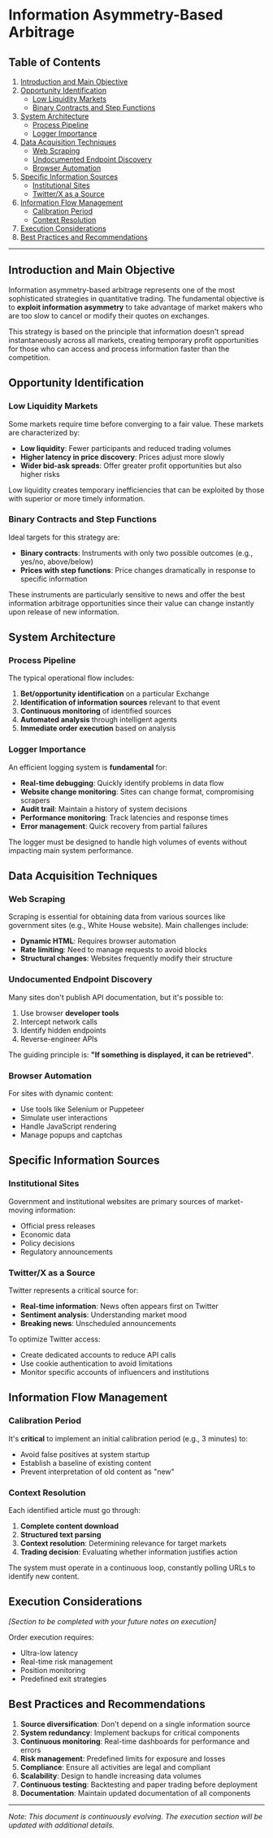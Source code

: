 # Information Asymmetry-Based Arbitrage

## Table of Contents

1. [Introduction and Main Objective](#introduction-and-main-objective)
2. [Opportunity Identification](#opportunity-identification)
   - [Low Liquidity Markets](#low-liquidity-markets)
   - [Binary Contracts and Step Functions](#binary-contracts-and-step-functions)
3. [System Architecture](#system-architecture)
   - [Process Pipeline](#process-pipeline)
   - [Logger Importance](#logger-importance)
4. [Data Acquisition Techniques](#data-acquisition-techniques)
   - [Web Scraping](#web-scraping)
   - [Undocumented Endpoint Discovery](#undocumented-endpoint-discovery)
   - [Browser Automation](#browser-automation)
5. [Specific Information Sources](#specific-information-sources)
   - [Institutional Sites](#institutional-sites)
   - [Twitter/X as a Source](#twitterx-as-a-source)
6. [Information Flow Management](#information-flow-management)
   - [Calibration Period](#calibration-period)
   - [Context Resolution](#context-resolution)
7. [Execution Considerations](#execution-considerations)
8. [Best Practices and Recommendations](#best-practices-and-recommendations)

---

## Introduction and Main Objective

Information asymmetry-based arbitrage represents one of the most sophisticated strategies in quantitative trading. The fundamental objective is to **exploit information asymmetry** to take advantage of market makers who are too slow to cancel or modify their quotes on exchanges.

This strategy is based on the principle that information doesn't spread instantaneously across all markets, creating temporary profit opportunities for those who can access and process information faster than the competition.

## Opportunity Identification

### Low Liquidity Markets

Some markets require time before converging to a fair value. These markets are characterized by:
- **Low liquidity**: Fewer participants and reduced trading volumes
- **Higher latency in price discovery**: Prices adjust more slowly
- **Wider bid-ask spreads**: Offer greater profit opportunities but also higher risks

Low liquidity creates temporary inefficiencies that can be exploited by those with superior or more timely information.

### Binary Contracts and Step Functions

Ideal targets for this strategy are:
- **Binary contracts**: Instruments with only two possible outcomes (e.g., yes/no, above/below)
- **Prices with step functions**: Price changes dramatically in response to specific information

These instruments are particularly sensitive to news and offer the best information arbitrage opportunities since their value can change instantly upon release of new information.

## System Architecture

### Process Pipeline

The typical operational flow includes:
1. **Bet/opportunity identification** on a particular Exchange
2. **Identification of information sources** relevant to that event
3. **Continuous monitoring** of identified sources
4. **Automated analysis** through intelligent agents
5. **Immediate order execution** based on analysis

### Logger Importance

An efficient logging system is **fundamental** for:
- **Real-time debugging**: Quickly identify problems in data flow
- **Website change monitoring**: Sites can change format, compromising scrapers
- **Audit trail**: Maintain a history of system decisions
- **Performance monitoring**: Track latencies and response times
- **Error management**: Quick recovery from partial failures

The logger must be designed to handle high volumes of events without impacting main system performance.

## Data Acquisition Techniques

### Web Scraping

Scraping is essential for obtaining data from various sources like government sites (e.g., White House website). Main challenges include:
- **Dynamic HTML**: Requires browser automation
- **Rate limiting**: Need to manage requests to avoid blocks
- **Structural changes**: Websites frequently modify their structure

### Undocumented Endpoint Discovery

Many sites don't publish API documentation, but it's possible to:
1. Use browser **developer tools**
2. Intercept network calls
3. Identify hidden endpoints
4. Reverse-engineer APIs

The guiding principle is: **"If something is displayed, it can be retrieved"**.

### Browser Automation

For sites with dynamic content:
- Use tools like Selenium or Puppeteer
- Simulate user interactions
- Handle JavaScript rendering
- Manage popups and captchas

## Specific Information Sources

### Institutional Sites

Government and institutional websites are primary sources of market-moving information:
- Official press releases
- Economic data
- Policy decisions
- Regulatory announcements

### Twitter/X as a Source

Twitter represents a critical source for:
- **Real-time information**: News often appears first on Twitter
- **Sentiment analysis**: Understanding market mood
- **Breaking news**: Unscheduled announcements

To optimize Twitter access:
- Create dedicated accounts to reduce API calls
- Use cookie authentication to avoid limitations
- Monitor specific accounts of influencers and institutions

## Information Flow Management

### Calibration Period

It's **critical** to implement an initial calibration period (e.g., 3 minutes) to:
- Avoid false positives at system startup
- Establish a baseline of existing content
- Prevent interpretation of old content as "new"

### Context Resolution

Each identified article must go through:
1. **Complete content download**
2. **Structured text parsing**
3. **Context resolution**: Determining relevance for target markets
4. **Trading decision**: Evaluating whether information justifies action

The system must operate in a continuous loop, constantly polling URLs to identify new content.

## Execution Considerations

*[Section to be completed with your future notes on execution]*

Order execution requires:
- Ultra-low latency
- Real-time risk management
- Position monitoring
- Predefined exit strategies

## Best Practices and Recommendations

1. **Source diversification**: Don't depend on a single information source
2. **System redundancy**: Implement backups for critical components
3. **Continuous monitoring**: Real-time dashboards for performance and errors
4. **Risk management**: Predefined limits for exposure and losses
5. **Compliance**: Ensure all activities are legal and compliant
6. **Scalability**: Design to handle increasing data volumes
7. **Continuous testing**: Backtesting and paper trading before deployment
8. **Documentation**: Maintain updated documentation of all components

---

*Note: This document is continuously evolving. The execution section will be updated with additional details.*
